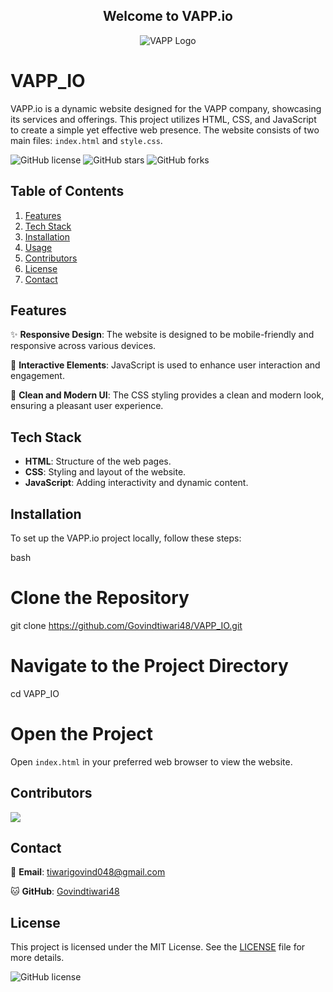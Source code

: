 <h2 align="center">Welcome to VAPP.io</h2>
<p align="center">
  <img src="https://via.placeholder.com/150.png?text=VAPP+Logo" alt="VAPP Logo">
</p>

# VAPP_IO
VAPP.io is a dynamic website designed for the VAPP company, showcasing its services and offerings. This project utilizes HTML, CSS, and JavaScript to create a simple yet effective web presence. The website consists of two main files: `index.html` and `style.css`.

![GitHub license](https://img.shields.io/github/license/Govindtiwari48/VAPP_IO?style=for-the-badge)
![GitHub stars](https://img.shields.io/github/stars/Govindtiwari48/VAPP_IO?style=for-the-badge)
![GitHub forks](https://img.shields.io/github/forks/Govindtiwari48/VAPP_IO?style=for-the-badge)

## Table of Contents
1. [Features](#features)
2. [Tech Stack](#tech-stack)
3. [Installation](#installation)
4. [Usage](#usage)
5. [Contributors](#Contributors)
6. [License](#license)
7. [Contact](#contact)

## Features
✨ **Responsive Design**: The website is designed to be mobile-friendly and responsive across various devices.

🎯 **Interactive Elements**: JavaScript is used to enhance user interaction and engagement.

🎨 **Clean and Modern UI**: The CSS styling provides a clean and modern look, ensuring a pleasant user experience.

## Tech Stack
- **HTML**: Structure of the web pages.
- **CSS**: Styling and layout of the website.
- **JavaScript**: Adding interactivity and dynamic content.

## Installation
To set up the VAPP.io project locally, follow these steps:

bash
# Clone the Repository
git clone https://github.com/Govindtiwari48/VAPP_IO.git

# Navigate to the Project Directory
cd VAPP_IO

# Open the Project
Open `index.html` in your preferred web browser to view the website.



## Contributors
<a href="https://github.com/Govindtiwari48/VAPP_IO/graphs/contributors">
  <img src="https://contrib.rocks/image?repo=Govindtiwari48/VAPP_IO" />
</a>

## Contact

📧 **Email**: [tiwarigovind048@gmail.com](mailto:tiwarigovind048@gmail.com)

🐱 **GitHub**: [Govindtiwari48](https://github.com/Govindtiwari48)

## License

This project is licensed under the MIT License. See the [LICENSE](LICENSE) file for more details.

![GitHub license](https://img.shields.io/github/license/Govindtiwari48/VAPP_IO?style=for-the-badge)
